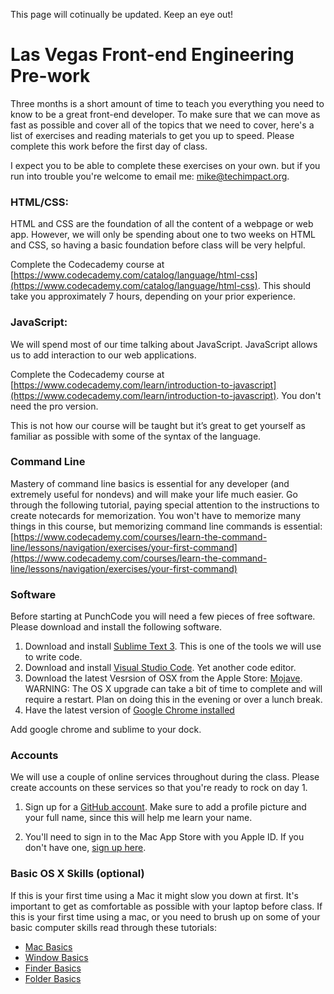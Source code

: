 This page will cotinually be updated. Keep an eye out!

# Las Vegas Front-end Engineering Pre-work
Three months is a short amount of time to teach you everything you need to know to be a great front-end developer. To make sure that we can move as fast as possible and cover all of the topics that we need to cover, here's a list of exercises and reading materials to get you up to speed. Please complete this work before the first day of class.

I expect you to be able to complete these exercises on your own. but if you run into trouble you're welcome to email me: [mike@techimpact.org](mailto:mike@techimpact.org).

### HTML/CSS:
HTML and CSS are the foundation of all the content of a webpage or web app. However, we will only be spending about one to two weeks on HTML and CSS, so having a basic foundation before class will be very helpful.

Complete the Codecademy course at [https://www.codecademy.com/catalog/language/html-css](https://www.codecademy.com/catalog/language/html-css). This should take you approximately 7 hours, depending on your prior experience.


### JavaScript:
We will spend most of our time talking about JavaScript. JavaScript allows us to add interaction to our web applications.

Complete the Codecademy course at [https://www.codecademy.com/learn/introduction-to-javascript](https://www.codecademy.com/learn/introduction-to-javascript). You don't need the pro version.

This is not how our course will be taught ­­but it’s great to get yourself as familiar as possible with some of the syntax of the language.

### Command Line
Mastery of command line basics is essential for any developer (and extremely useful for non­devs) and will make your life much easier. Go through the following tutorial, paying special attention to the instructions to create notecards for memorization. You won't have to memorize many things in this course, but memorizing command line commands is essential: [https://www.codecademy.com/courses/learn-the-command-line/lessons/navigation/exercises/your-first-command](https://www.codecademy.com/courses/learn-the-command-line/lessons/navigation/exercises/your-first-command)

### Software
Before starting at PunchCode you will need a few pieces of free software. Please download and install the following software.

1. Download and install [Sublime Text 3](http://www.sublimetext.com/3). This is one of the tools we will use to write code.
2. Download and install [Visual Studio Code](https://code.visualstudio.com/). Yet another code editor.
3. Download the latest Vesrsion of OSX from the Apple Store: [Mojave](https://itunes.apple.com/us/app/macos-mojave/id1398502828?mt=12). WARNING: The OS X upgrade can take a bit of time to complete and will require a restart. Plan on doing this in the evening or over a lunch break.
4. Have the latest version of [Google Chrome installed](https://www.google.com/chrome/)

Add google chrome and sublime to your dock.


### Accounts
We will use a couple of online services throughout during the class. Please create accounts on these services so that you're ready to rock on day 1.

1. Sign up for a [GitHub account](https://github.com). Make sure to add a profile picture and your full name, since this will help me learn your name.

2. You'll need to sign in to the Mac App Store with you Apple ID. If you don't have one, [sign up here](https://appleid.apple.com/).


### Basic OS X Skills (optional)
If this is your first time using a Mac it might slow you down at first. It's important to get as comfortable as possible with your laptop before class. If this is your first time using a mac, or you need to brush up on some of your basic computer skills read through these tutorials:

* [Mac Basics](https://www.apple.com/support/macbasics/)
* [Window Basics](http://support.apple.com/kb/PH18785?viewlocale=en_US&locale=en_US)
* [Finder Basics](http://support.apple.com/kb/VI209?viewlocale=en_US&locale=en_US)
* [Folder Basics](http://support.apple.com/kb/PH14224?viewlocale=en_US)
